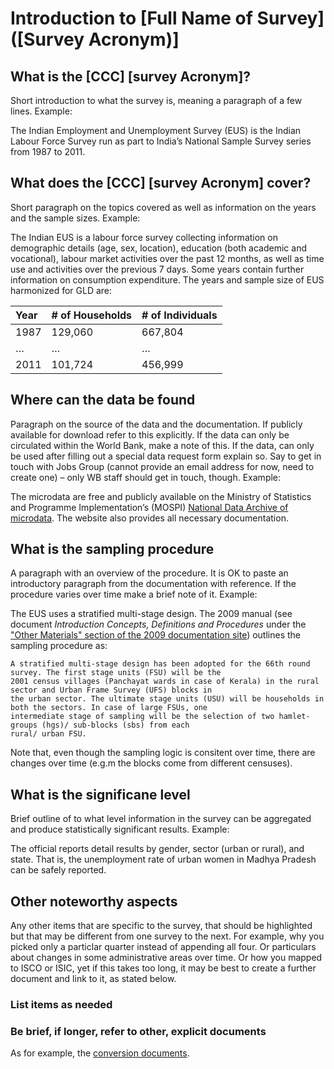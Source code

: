 # Introduction to [Full Name of Survey] ([Survey Acronym)]

## What is the [CCC] [survey Acronym]?

Short introduction to what the survey is, meaning a paragraph of a few lines. Example:

The Indian Employment and Unemployment Survey (EUS) is the Indian Labour Force Survey run as part to India’s National Sample Survey series from 1987 to 2011.

## What does the [CCC] [survey Acronym] cover?

Short paragraph on the topics covered as well as information on the years and the sample sizes. Example:

The Indian EUS is a labour force survey collecting information on demographic details (age, sex, location), education (both academic and vocational), labour market activities over the past 12 months, as well as time use and activities over the previous 7 days. Some years contain further information on consumption expenditure. The years and sample size of EUS harmonized for GLD are:

| Year	| # of Households	| # of Individuals	|
| :-------	| :--------		| :--------	 	|
| 1987	| 129,060		| 667,804		|
| …	| …			| …			|
| 2011	| 101,724		| 456,999		|

## Where can the data be found

Paragraph on the source of the data and the documentation. If publicly available for download refer to this explicitly. If the data can only be circulated within the World Bank, make a note of this. If the data, can only be used after filling out a special data request form explain so. Say to get in touch with Jobs Group (cannot provide an email address for now, need to create one) – only WB staff should get in touch, though. Example:

The microdata are free and publicly available on the Ministry of Statistics and Programme Implementation’s (MOSPI) [National Data Archive of microdata]( http://microdata.gov.in/nada43/index.php/catalog/EUE). The website also provides all necessary documentation.

## What is the sampling procedure

A paragraph with an overview of the procedure. It is OK to paste an introductory paragraph from the documentation with reference. If the procedure varies over time make a brief note of it. Example:

The EUS uses a stratified multi-stage design. The 2009 manual (see document *Introduction Concepts, Definitions and Procedures* under the ["Other Materials" section of the 2009 documentation site](http://microdata.gov.in/nada43/index.php/catalog/124/related_materials)) outlines the sampling procedure as:

    A stratified multi-stage design has been adopted for the 66th round survey. The first stage units (FSU) will be the 
    2001 census villages (Panchayat wards in case of Kerala) in the rural sector and Urban Frame Survey (UFS) blocks in 
    the urban sector. The ultimate stage units (USU) will be households in both the sectors. In case of large FSUs, one
    intermediate stage of sampling will be the selection of two hamlet-groups (hgs)/ sub-blocks (sbs) from each
    rural/ urban FSU.

Note that, even though the sampling logic is consitent over time, there are changes over time (e.g.m the blocks come from different censuses).

## What is the significane level

Brief outline of to what level information in the survey can be aggregated and produce statistically significant results. Example:

The official reports detail results by gender, sector (urban or rural), and state. That is, the unemployment rate of urban women in Madhya Pradesh can be safely reported.

## Other noteworthy aspects

Any other items that are specific to the survey, that should be highlighted but that may be different from one survey to the next. For example, why you picked only a particlar quarter instead of appending all four. Or particulars about changes in some administrative areas over time. Or how you mapped to ISCO or ISIC, yet if this takes too long, it may be best to create a further document and link to it, as stated below.

### List items as needed

### Be brief, if longer, refer to other, explicit documents

As for example, the [conversion documents]( https://github.com/worldbank/gld/blob/d648b91e523e72f1fa90bf5cf799252b94c8bd05/Support/Country%20Survey%20Details/MEX/ENOE/Correspondence_NAICS_ISIC.md).
